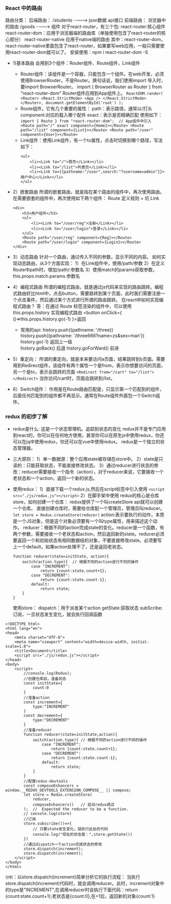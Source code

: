 ### React 中的路由
路由分类：
    后端路由：
    /students   ---->   json数据      api接口
    前端路由：
        浏览器中的路由   /goods   ---->   组件
对于react-router，有三个包:
    react-router:核心组件
    react-router-dom：应用于浏览器端的路由库（单独使用包含了react-router的核心部分）
    react-router-native 应用于native端的路由 
    其中：react-router-dom，react-router-native里面包含了react-router，如果要写web应用，一般只需要使用react-router-dom就可以了。
安装使用：npm i react-router-dom -S
+ 1)基本路由
会用到3个组件：Router组件、Route组件，Link组件
  + Router组件：该组件是一个容器，只能包含一个组件。在web开发，必须使用BrowserRouter，不是Router。换句话说，我们使用import 导入时，要import BrowserRouter。
    import { BrowserRouter as Router } from "react-router-dom"
    Router组件应用到App组件上。
        ```
        ReactDOM.render(
        <Router>
            <React.StrictMode>
                <App />
            </React.StrictMode>
        </Router>,
        document.getElementById('root')
    );
        ```
  + Route组件，它有几个重要的属性：
        path：表示路径，通常以/打头
        component:对应的载入哪个配件
        exact：表示是否精确匹配
        使用如下：
        ```
        import { Route } from "react-router-dom";  // App组件中引入
        <Route path="/" exact component={Home}></Route>
        <Route path="/list" component={List}></Route>
        <Route path="/user" component={User}></Route>
        ```
  + Link组件：使用Link组件，有一个to属性，点击时切换到哪个路径，写法如下：
    ```
    <ul>
        <li><Link to="/">首页</Link></li>
        <li><Link to="/list">列表页</Link></li>
        <li><Link to={{pathname:"/user",search:"?username=admin"}}>用户中心</Link></li>
    </ul>
    ```
+ 2）嵌套路由
所谓的嵌套路由，就是指在某个路由的组件中，再次使用路由。
在需要嵌套的组件中，再次使用如下两个组件：
  Route  定义规则 + 坑
  Link  
    ```
    <div>
        <h3>用户组件</h3>
        <ul>
            <li><Link to="/user/reg">注册</Link></li>
            <li><Link to="/user/login">登录</Link></li>
        </ul>
        <Route path="/user/reg" component={Reg}></Route>
        <Route path="/user/login" component={Login}></Route>
    </div>
    ```
+ 3）动态路由
针对一个路由，通过传入不同的参数，显示不同的内容。
如何实现动态路由，从3个方面实现：
    1）在Link组件中，使用/path/参数
    2）在定义Route中path时，增加/path/:参数名
    3）使用match的params获取参数，this.props.match.params.参数名
+ 4）编程式路由
所谓的编程式路由，就是通过js代码来实现的路由跳转。编程式路由好比html中，点击button，需要路转到某个页面，此时我们需要注册一个点击事件，然后通过某个方式进行所谓的路由跳转。
在react中如何实现编程式路由？
答：在通过 Route 标签渲染的组件中，可以使用this.props.history 实现编程式路由
<button onClick={ ()=>this.props.history.go(-1) }>返回</button>

  + 常用的api:
        history.push({pathname: '/three})
        history.push({pathname: '/three666?name=zs&sex=man'})
        history.go(-1)  返回上一级  
        history.goBack()  后退
        history.goForWard()  前进
+ 5）重定向：
    所谓的重定向，就是本来要访问a页面，结果跳转到b页面。需要用到Redirect组件，该组件有两个属性一个是from，表示你想要访问的页面，另一个是to，表示会跳转的页面
        `<Redirect from="/cart" to="/list"></Redirect>`
    当你访问/cart时，页面会跳转到/list。

+ 6）Switch组件：
    作用是在Route路由匹配是，只显示第一个匹配到的组件，后面任何匹配到的组件都不再显示。通常在Route组件外面包一个Switch组件。
### redux 的初步了解
+ redux是什么:
         这是一个状态管理机。追踪到状态的变化
         redux并不是专门应用到react的，你可以在任何地方使用，甚至你可以在原生js中使用redux，你还可以在jq中使用redux，你还可以在vue中使用redux。
         redux是一个独立的状态管理器。
+ 三大原则：
    1）单一数据源：整个应用state被存储在store中。
    2）state是只读的：只能获取状态，不能直接修改状态。
    3）通过reducer进行状态的修改：reducer需要接收一个指令（action），对于reducer来说，它要接收一个老状态和一个action，返回一个新的状态。

+ 使用redux：
    1）直接下载一个redux.js,然后在script标签中引入使用
    `<script src="./js/redux.js"></script>`
    2）在脚手架中使用
        redux的核心是仓库store，如何创建一个仓库：
            redux提供了一个叫createStore api就可以创建一个仓库。
        直接创建仓库时，需要给仓库配一个管理员，管理员叫reducer。
    `let store = Redux.createStore(reducer)`
        action:表示要执行的动作，本质是一个JS对象，但是这个对象必须要有一个叫type属性，用来描述这个动作。
        reducer：根据不同的action完成state的变化。reducer是一个函数，有两个参数，需要接收一个老状态和action，然后返回新的state。reducer必须要返回一个和初始状态有相同数据结的对象，不要直接修改state。必须要写上一个default，如果action处理不了，还是返回老状态。
    ```
    function reducer(state=initState, action){
        switch(action.type){  // 根据不同的action进行不同的操作
            case "INCREMENT":
                return {count:state.count+1};
            case "DECREMENT":
                return {count:state.count-1};
            default:
                return state;
        }
    }
    ```
    使用store：
        dispatch：用于派发某个action
        getState:获取状态
        subScribe:订阅，一旦状态发生变化，就会执行回调函数
```
<!DOCTYPE html>
<html lang="en">
<head>
    <meta charset="UTF-8">
    <meta name="viewport" content="width=device-width, initial-scale=1.0">
    <title>Document</title>
    <script src="./js/redux.js"></script>
</head>
<body>
    <script>
        //console.log(Redux);
        //创建仓库前，准备状态
        const initState={
            count:0
        }
        //准备action
        const increment={
            type:"INCREMENT"
        }
        const decrement={
            type:"DECREMENT"
        }
        //准备reducer
        function reducer(state=initState,action){
            switch(action.type){ // 根据不同的action进行不同的操作
                case "INCREMENT":
                    return {count:state.count+1};
                case "DECREMENT":
                    return {count:state.count-1};
                default:
                    return state;
            }
        }
        //配置redux-devtools
        const composeEnhancers = window.__REDUX_DEVTOOLS_EXTENSION_COMPOSE__ || compose; 
        let store = Redux.createStore(
            reducer,
            composeEnhancers()   // 启动redux调试
        );  //  Expected the reducer to be a function.
        // console.log(store)
        //订阅
        store.subscribe(()=>{
            // 只要state发生变化，就执行此处的代码
            console.log("现在的状态是：",store.getState())
        }) 
        //通过dispatch一个action完成状态的修改
        store.dispatch(increment);
        store.dispatch(increment);
    </script>
</body>
</html>
 ```
 `分析`：以store.dispatch(increment)简单分析它的执行流程：
   当执行store.dispatch(increment)代码时，就会调用reducer。此时，increment对象中的type是"INCREMENT",在调用reducer时会执行下面代码：return {count:state.count+1};老状态是{count:0},在+1后，返回新的对象{count:1}
    



